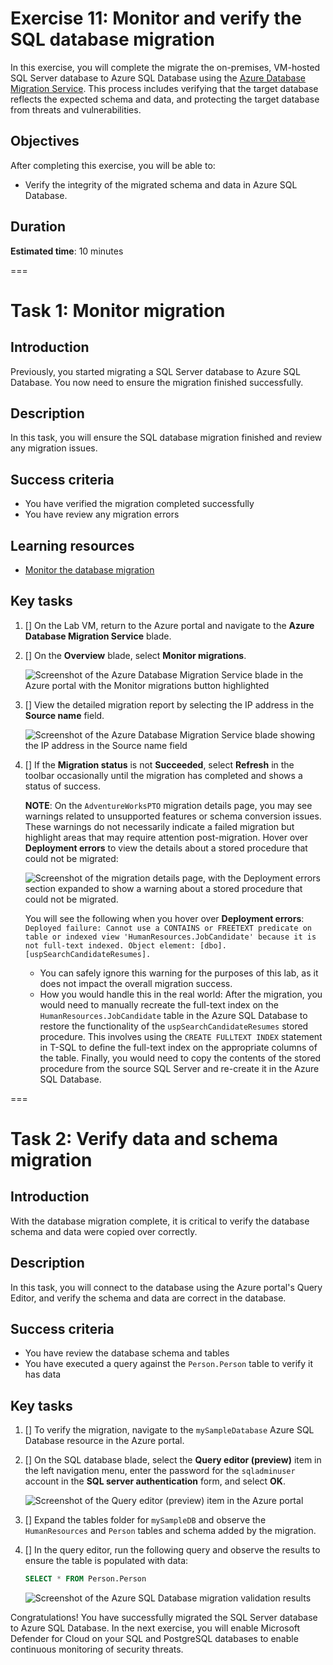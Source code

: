# Exercise 11: Monitor and verify the SQL database migration

In this exercise, you will complete the migrate the on-premises, VM-hosted SQL Server database to Azure SQL Database using the [Azure Database Migration Service](https://learn.microsoft.com/azure/dms/dms-overview). This process includes verifying that the target database reflects the expected schema and data, and protecting the target database from threats and vulnerabilities.

## Objectives

After completing this exercise, you will be able to:

- Verify the integrity of the migrated schema and data in Azure SQL Database.

## Duration

**Estimated time**: 10 minutes

===

# Task 1: Monitor migration

## Introduction

Previously, you started migrating a SQL Server database to Azure SQL Database. You now need to ensure the migration finished successfully.

## Description

In this task, you will ensure the SQL database migration finished and review any migration issues.

## Success criteria

- You have verified the migration completed successfully
- You have review any migration errors

## Learning resources

- [Monitor the database migration](https://learn.microsoft.com/data-migration/sql-server/database/database-migration-service?toc=%2Fazure%2Fdms%2Ftoc.json&tabs=portal#monitor-the-database-migration-1)

## Key tasks

1. [] On the Lab VM, return to the Azure portal and navigate to the **Azure Database Migration Service** blade.

2. [] On the **Overview** blade, select **Monitor migrations**.

    ![Screenshot of the Azure Database Migration Service blade in the Azure portal with the Monitor migrations button highlighted](media/azure-dms-monitor-migrations.png)

3. [] View the detailed migration report by selecting the IP address in the **Source name** field.

    ![Screenshot of the Azure Database Migration Service blade showing the IP address in the Source name field](media/dms-migrations-ip-address.png)

4. [] If the **Migration status** is not **Succeeded**, select **Refresh** in the toolbar occasionally until the migration has completed and shows a status of success.

    **NOTE**: On the `AdventureWorksPTO` migration details page, you may see warnings related to unsupported features or schema conversion issues. These warnings do not necessarily indicate a failed migration but highlight areas that may require attention post-migration. Hover over **Deployment errors** to view the details about a stored procedure that could not be migrated:

    ![Screenshot of the migration details page, with the Deployment errors section expanded to show a warning about a stored procedure that could not be migrated.](./media/dms-migration-deployment-errors.png)

    You will see the following when you hover over **Deployment errors**: `Deployed failure: Cannot use a CONTAINS or FREETEXT predicate on table or indexed view 'HumanResources.JobCandidate' because it is not full-text indexed. Object element: [dbo].[uspSearchCandidateResumes].`

    - You can safely ignore this warning for the purposes of this lab, as it does not impact the overall migration success.
    - How you would handle this in the real world: After the migration, you would need to manually recreate the full-text index on the `HumanResources.JobCandidate` table in the Azure SQL Database to restore the functionality of the `uspSearchCandidateResumes` stored procedure. This involves using the `CREATE FULLTEXT INDEX` statement in T-SQL to define the full-text index on the appropriate columns of the table. Finally, you would need to copy the contents of the stored procedure from the source SQL Server and re-create it in the Azure SQL Database.

===

# Task 2: Verify data and schema migration

## Introduction

With the database migration complete, it is critical to verify the database schema and data were copied over correctly.

## Description

In this task, you will connect to the database using the Azure portal's Query Editor, and verify the schema and data are correct in the database.

## Success criteria

- You have review the database schema and tables
- You have executed a query against the `Person.Person` table to verify it has data

## Key tasks

1. [] To verify the migration, navigate to the `mySampleDatabase` Azure SQL Database resource in the Azure portal.

2. [] On the SQL database blade, select the **Query editor (preview)** item in the left navigation menu, enter the password for the `sqladminuser` account in the **SQL server authentication** form, and select **OK**.

    ![Screenshot of the Query editor (preview) item in the Azure portal](media/azure-sql-database-query-editor.png)

3. [] Expand the tables folder for `mySampleDB` and observe the `HumanResources` and `Person` tables and schema added by the migration.

4. [] In the query editor, run the following query and observe the results to ensure the table is populated with data:

    ```sql
    SELECT * FROM Person.Person
    ```

    ![Screenshot of the Azure SQL Database migration validation results](media/azure-sql-migration-validation.png)

Congratulations! You have successfully migrated the SQL Server database to Azure SQL Database. In the next exercise, you will enable Microsoft Defender for Cloud on your SQL and PostgreSQL databases to enable continuous monitoring of security threats.
